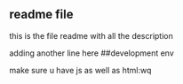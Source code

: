 ## readme file

  this is the file readme with all the description

  adding another line here 
##development env 

make sure u have js as well as html:wq

